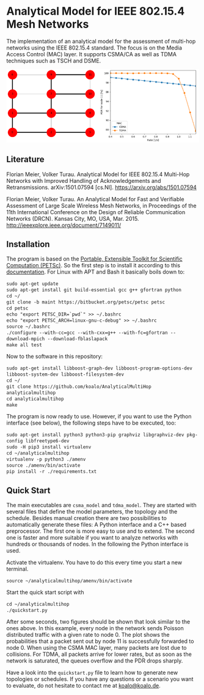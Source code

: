 # Analytical Model for IEEE 802.15.4 Mesh Networks

The implementation of an analytical model for the assessment of multi-hop networks using the IEEE 802.15.4 standard. The focus is on the Media Access Control (MAC) layer. It supports CSMA/CA as well as TDMA techniques such as TSCH and DSME.

![Exemplary network graph and results](quickstart_result.png "Exemplary network graph and results")

## Literature

Florian Meier, Volker Turau. Analytical Model for IEEE 802.15.4 Multi-Hop Networks with Improved Handling of Acknowledgements and Retransmissions. arXiv:1501.07594 [cs.NI]. <a href="https://arxiv.org/abs/1501.07594">https://arxiv.org/abs/1501.07594</a>

Florian Meier, Volker Turau. An Analytical Model for Fast and Verifiable
Assessment of Large Scale Wireless Mesh Networks, in Proceedings
of the 11th International Conference on the Design of Reliable Communication Networks (DRCN). Kansas City, MO, USA, Mar. 2015. <a href="http://ieeexplore.ieee.org/document/7149011/">http://ieeexplore.ieee.org/document/7149011/</a>

## Installation

The program is based on the <a href="https://www.mcs.anl.gov/petsc/">Portable, Extensible Toolkit for Scientific Computation (PETSc)</a>. So the first step is to install it according to this <a href="https://www.mcs.anl.gov/petsc/documentation/installation.html">documentation</a>. For Linux with APT and Bash it basically boils down to:

    sudo apt-get update
    sudo apt-get install git build-essential gcc g++ gfortran python
    cd ~/
    git clone -b maint https://bitbucket.org/petsc/petsc petsc
    cd petsc
    echo "export PETSC_DIR=`pwd`" >> ~/.bashrc
    echo "export PETSC_ARCH=linux-gnu-c-debug" >> ~/.bashrc
    source ~/.bashrc
    ./configure --with-cc=gcc --with-cxx=g++ --with-fc=gfortran --download-mpich --download-fblaslapack
    make all test

Now to the software in this repository:

    sudo apt-get install libboost-graph-dev libboost-program-options-dev libboost-system-dev libboost-filesystem-dev
    cd ~/
    git clone https://github.com/koalo/AnalyticalMultiHop analyticalmultihop
    cd analyticalmultihop
    make

The program is now ready to use. However, if you want to use the Python interface (see below), the following steps have to be executed, too:

    sudo apt-get install python3 python3-pip graphviz libgraphviz-dev pkg-config libfreetype6-dev
    sudo -H pip3 install virtualenv
    cd ~/analyticalmultihop
    virtualenv -p python3 ./amenv
    source ./amenv/bin/activate
    pip install -r ./requirements.txt

## Quick Start

The main executables are <code>csma_model</code> and <code>tdma_model</code>. They are started with several files that define the model parameters, the topology and the schedule. Besides manual creation there are two possibilities to automatically generate these files: A Python interface and a C++ based preprocessor. The first one is more easy to use and to extend. The second one is faster and more suitable if you want to analyze networks with hundreds or thousands of nodes. In the following the Python interface is used.

Activate the virtualenv. You have to do this every time you start a new terminal.

    source ~/analyticalmultihop/amenv/bin/activate

Start the quick start script with

    cd ~/analyticalmultihop
    ./quickstart.py

After some seconds, two figures should be shown that look similar to the ones above. In this example, every node in the network sends Poisson distributed traffic with a given rate to node 0. The plot shows the probabilities that a packet sent out by node 11 is successfully forwarded to node 0. When using the CSMA MAC layer, many packets are lost due to collisions. For TDMA, all packets arrive for lower rates, but as soon as the network is saturated, the queues overflow and the PDR drops sharply.

Have a look into the <code>quickstart.py</code> file to learn how to generate new topologies or schedules. If you have any questions or a scenario you want to evaluate, do not hesitate to contact me at <a href="koalo@koalo.de">koalo@koalo.de</a>. 


